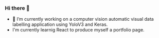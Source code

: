 ### Hi there 👋


- 🔭 I’m currently working on a computer vision automatic visual data labelling application using YoloV3 and Keras. 
- I'm currently learnig React to produce myself a portfolio page. 
